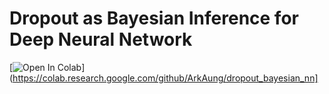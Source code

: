 # Dropout as Bayesian Inference for Deep Neural Network

[![Open In Colab](https://colab.research.google.com/assets/colab-badge.svg)](https://colab.research.google.com/github/ArkAung/dropout_bayesian_nn]

